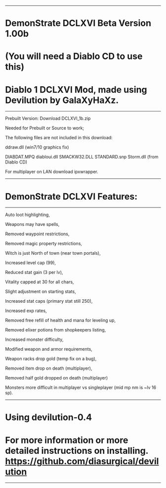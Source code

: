 --------------------------------------------------------------------------------------------------
DemonStrate DCLXVI Beta Version 1.00b 
=======

(You will need a Diablo CD to use this)
=======

Diablo 1 DCLXVI Mod, made using Devilution by GalaXyHaXz.
=======
--------------------------------------------------------------------------------------------------

Prebuilt Version: Download DCLXVI_1b.zip

Needed for Prebuilt or Source to work; 

The following files are not included in this download: 

ddraw.dll (win7/10 graphics fix) 

DIABDAT.MPQ diabloui.dll SMACKW32.DLL STANDARD.snp Storm.dll (from Diablo CD)

For multiplayer on LAN download ipxwrapper.

--------------------------------------------------------------------------------------------------
DemonStrate DCLXVI Features: 
=======
--------------------------------------------------------------------------------------------------

Auto loot highlighting,

Weapons may have spells,

Removed waypoint restrictions, 

Removed magic property restrictions, 

Witch is just North of town (near town portals), 

Increased level cap (99), 

Reduced stat gain (3 per lv), 

Vitality capped at 30 for all chars,

Slight adjustment on starting stats,

Increased stat caps (primary stat still 250), 

Increased exp rates, 

Removed free refill of health and mana for leveling up,

Removed elixer potions from shopkeepers listing,

Increased monster difficulty, 

Modified weapon and armor requirements, 

Weapon racks drop gold (temp fix on a bug),

Removed item drop on death (multiplayer),

Removed half gold dropped on death (multiplayer)

Monsters more difficult in multiplayer vs singleplayer (mid mp nm is ~lv 16 sp).

--------------------------------------------------------------------------------------------------
Using devilution-0.4 
=======

For more information or more detailed instructions on installing. https://github.com/diasurgical/devilution
=======
--------------------------------------------------------------------------------------------------
